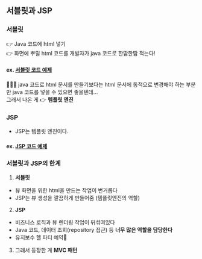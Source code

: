 ## 서블릿과 JSP
### 서블릿
👉 Java 코드에 html 넣기<br>
👉 화면에 뿌릴 html 코드를 개발자가 java 코드로 한땀한땀 적는다!
#### ex. [서블릿 코드 예제](https://github.com/dldbdud314/spring-web-dev-playground/tree/main/spring-mvc/servlet/src/main/java/hello/servlet/web/servlet)

🤦🏻‍♀️ java 코드로 html 문서를 만들기보다는 html 문서에 동적으로 변경해야 하는 부분만 java 코드를 넣을 수 있으면 좋을텐데...<br>
그래서 나온 게 👉 **템플릿 엔진**

### JSP
- JSP는 템플릿 엔진이다.

#### ex. [JSP 코드 예제](https://github.com/dldbdud314/spring-web-dev-playground/tree/main/spring-mvc/servlet/src/main/webapp/jsp)

### 서블릿과 JSP의 한계
1. **서블릿**
- 뷰 화면을 위한 html을 만드는 작업이 번거롭다
- JSP는 뷰 생성을 깔끔하게 만들어줌 (템플릿엔진의 역할)

2. **JSP**
- 비즈니스 로직과 뷰 렌더링 작업이 뒤섞여있다
- Java 코드, 데이터 조회(repository 접근) 등 **너무 많은 역할을 담당한다**
- 유지보수 헬 파티 예약💩

3. 그래서 등장한 게 **MVC 패턴**

